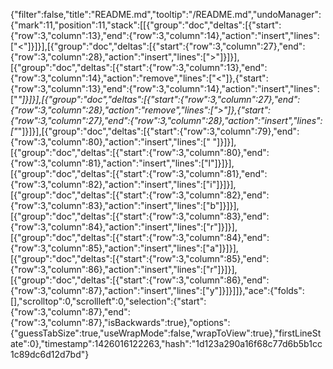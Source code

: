 {"filter":false,"title":"README.md","tooltip":"/README.md","undoManager":{"mark":11,"position":11,"stack":[[{"group":"doc","deltas":[{"start":{"row":3,"column":13},"end":{"row":3,"column":14},"action":"insert","lines":["<"]}]}],[{"group":"doc","deltas":[{"start":{"row":3,"column":27},"end":{"row":3,"column":28},"action":"insert","lines":[">"]}]}],[{"group":"doc","deltas":[{"start":{"row":3,"column":13},"end":{"row":3,"column":14},"action":"remove","lines":["<"]},{"start":{"row":3,"column":13},"end":{"row":3,"column":14},"action":"insert","lines":["*"]}]}],[{"group":"doc","deltas":[{"start":{"row":3,"column":27},"end":{"row":3,"column":28},"action":"remove","lines":[">"]},{"start":{"row":3,"column":27},"end":{"row":3,"column":28},"action":"insert","lines":["*"]}]}],[{"group":"doc","deltas":[{"start":{"row":3,"column":79},"end":{"row":3,"column":80},"action":"insert","lines":[" "]}]}],[{"group":"doc","deltas":[{"start":{"row":3,"column":80},"end":{"row":3,"column":81},"action":"insert","lines":["l"]}]}],[{"group":"doc","deltas":[{"start":{"row":3,"column":81},"end":{"row":3,"column":82},"action":"insert","lines":["i"]}]}],[{"group":"doc","deltas":[{"start":{"row":3,"column":82},"end":{"row":3,"column":83},"action":"insert","lines":["b"]}]}],[{"group":"doc","deltas":[{"start":{"row":3,"column":83},"end":{"row":3,"column":84},"action":"insert","lines":["r"]}]}],[{"group":"doc","deltas":[{"start":{"row":3,"column":84},"end":{"row":3,"column":85},"action":"insert","lines":["a"]}]}],[{"group":"doc","deltas":[{"start":{"row":3,"column":85},"end":{"row":3,"column":86},"action":"insert","lines":["r"]}]}],[{"group":"doc","deltas":[{"start":{"row":3,"column":86},"end":{"row":3,"column":87},"action":"insert","lines":["y"]}]}]]},"ace":{"folds":[],"scrolltop":0,"scrollleft":0,"selection":{"start":{"row":3,"column":87},"end":{"row":3,"column":87},"isBackwards":true},"options":{"guessTabSize":true,"useWrapMode":false,"wrapToView":true},"firstLineState":0},"timestamp":1426016122263,"hash":"1d123a290a16f68c77d6b5b1cc1c89dc6d12d7bd"}